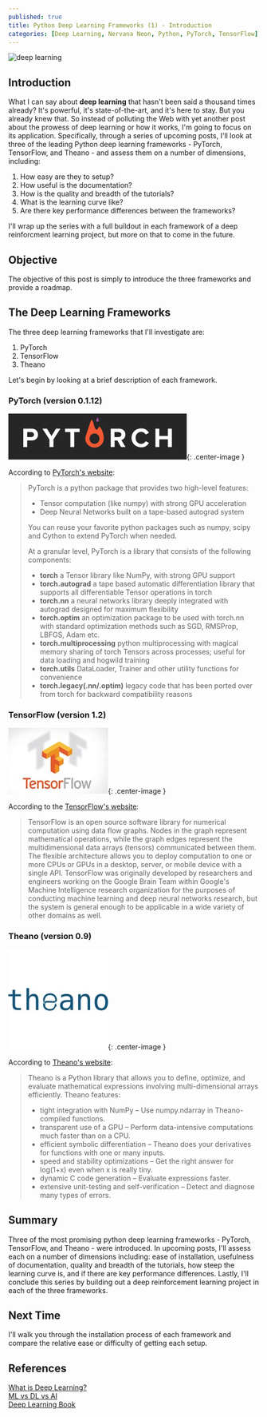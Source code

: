 ```yaml
---
published: true
title: Python Deep Learning Frameworks (1) - Introduction
categories: [Deep Learning, Nervana Neon, Python, PyTorch, TensorFlow]
---
```

![deep learning](/assets/images/deep_learning.jpeg?raw=true)

## Introduction
What I can say about **deep learning** that hasn't been said a thousand times already? It's powerful, it's state-of-the-art, and it's here to stay. But you already knew that. So instead of polluting the Web with yet another post about the prowess of deep learning or how it works, I'm going to focus on its application. Specifically, through a series of upcoming posts, I'll look at three of the leading Python deep learning frameworks - PyTorch, TensorFlow, and Theano - and assess them on a number of dimensions, including: 
1. How easy are they to setup?
2. How useful is the documentation?
3. How is the quality and breadth of the tutorials?
4. What is the learning curve like?
5. Are there key performance differences between the frameworks?

I'll wrap up the series with a full buildout in each framework of a deep reinforcment learning project, but more on that to come in the future.

## Objective
The objective of this post is simply to introduce the three frameworks and provide a roadmap. 

## The Deep Learning Frameworks
The three deep learning frameworks that I'll investigate are:
1. PyTorch
2. TensorFlow
3. Theano

Let's begin by looking at a brief description of each framework.

### PyTorch (version 0.1.12)
![pytorch](/assets/images/pytorch.png?raw=true){: .center-image }

According to [PyTorch's website](http://pytorch.org/about/):
>PyTorch is a python package that provides two high-level features:  
>- Tensor computation (like numpy) with strong GPU acceleration  
>- Deep Neural Networks built on a tape-based autograd system
>
>You can reuse your favorite python packages such as numpy, scipy and Cython to extend PyTorch when needed.
>
>At a granular level, PyTorch is a library that consists of the following components:  
>- **torch**	a Tensor library like NumPy, with strong GPU support  
>- **torch.autograd**	a tape based automatic differentiation library that supports all differentiable Tensor operations in torch  
>- **torch.nn**	a neural networks library deeply integrated with autograd designed for maximum flexibility  
>- **torch.optim**	an optimization package to be used with torch.nn with standard optimization methods such as SGD, RMSProp, LBFGS, Adam etc.  
>- **torch.multiprocessing**	python multiprocessing with magical memory sharing of torch Tensors across processes; useful for data loading and hogwild training    
>- **torch.utils**	DataLoader, Trainer and other utility functions for convenience  
>- **torch.legacy(.nn/.optim)**	legacy code that has been ported over from torch for backward compatibility reasons

### TensorFlow (version 1.2)
![tensorflow](/assets/images/tensorflow.jpeg?raw=true){: .center-image }

According to the [TensorFlow's website](https://www.tensorflow.org/):
>TensorFlow is an open source software library for numerical computation using data flow graphs. Nodes in the graph represent mathematical operations, while the graph edges represent the multidimensional data arrays (tensors) communicated between them. The flexible architecture allows you to deploy computation to one or more CPUs or GPUs in a desktop, server, or mobile device with a single API. TensorFlow was originally developed by researchers and engineers working on the Google Brain Team within Google's Machine Intelligence research organization for the purposes of conducting machine learning and deep neural networks research, but the system is general enough to be applicable in a wide variety of other domains as well.

### Theano (version 0.9)
![thenao](/assets/images/theano.jpeg?raw=true){: .center-image }

According to [Theano's website](http://www.deeplearning.net/software/theano/index.html):
>Theano is a Python library that allows you to define, optimize, and evaluate mathematical expressions involving multi-dimensional arrays efficiently. Theano features:
>
>- tight integration with NumPy – Use numpy.ndarray in Theano-compiled functions.
>- transparent use of a GPU – Perform data-intensive computations much faster than on a CPU.
>- efficient symbolic differentiation – Theano does your derivatives for functions with one or many inputs.
>- speed and stability optimizations – Get the right answer for log(1+x) even when x is really tiny.
>- dynamic C code generation – Evaluate expressions faster.
>- extensive unit-testing and self-verification – Detect and diagnose many types of errors.


## Summary
Three of the most promising python deep learning frameworks - PyTorch, TensorFlow, and Theano - were introduced. In upcoming posts, I'll assess each on a number of dimensions including: ease of installation, usefulness of documentation, quality and breadth of the tutorials, how steep the learning curve is, and if there are key performance differences. Lastly, I'll conclude this series by building out a deep reinforcement learning project in each of the three frameworks.

## Next Time
I'll walk you through the installation process of each framework and compare the relative ease or difficulty of getting each setup. 

## References
[What is Deep Learning?](https://www.oreilly.com/ideas/what-is-deep-learning)  
[ML vs DL vs AI](https://www.datanami.com/2017/05/10/machine-learning-deep-learning-ai-whats-difference/)  
[Deep Learning Book](http://www.deeplearningbook.org/)

